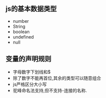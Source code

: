 ## js的基本数据类型
+ number
+ String
+ boolean
+ undefined
+ null

## 变量的声明规则
+ 字母数字下划线和$
+ 除了数字不能再首位,其余的类型可以随意组合
+ js严格区分大小写
+ 驼峰命名法支持,但不支持-连接的名称.

